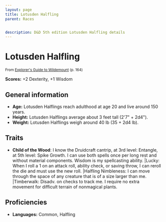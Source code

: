 ```yaml
---
layout: page
title: Lotusden Halfling
parent: Races


description: D&D 5th edition Lotusden Halfling details
---
```


# Lotusden Halfling

<small>From <a target="_blank" href="https://dnd.wizards.com/products/wildemount">Explorer's Guide to Wildemount</a> (p. 164)</small>

**Scores:** +2 Dexterity, +1 Wisdom

## General information

- **Age:** Lotusden Halflings reach adulthood at age 20 and live around 150 years.
- **Height:** Lotusden Halflings average about 3 feet tall (2'7" + 2d4").
- **Weight:** Lotusden Halflings weigh around 40 lb (35 + 2d4 lb).

## Traits

- **Child of the Wood**: I know the Druidcraft cantrip, at 3rd level: Entangle, at 5th level: Spike Growth. I can use both spells once per long rest and without material components. Wisdom is my spellcasting ability. |Lucky: When I roll a 1 on an attack roll, ability check, or saving throw, I can reroll the die and must use the new roll. |Halfling Nimbleness: I can move through the space of any creature that is of a size larger than me. |Timberwalk: Disadv. on checks to track me. I require no extra movement for difficult terrain of nonmagical plants.

## Proficiencies

- **Languages:** Common, Halfling